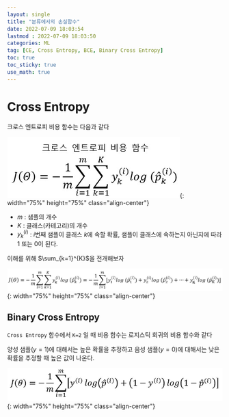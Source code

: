 ```yaml
---
layout: single
title: "분류에서의 손실함수"
date: 2022-07-09 18:03:54
lastmod : 2022-07-09 18:03:50
categories: ML
tag: [CE, Cross Entropy, BCE, Binary Cross Entropy]
toc: true
toc_sticky: true
use_math: true
---
```


# Cross Entropy

크로스 엔트로피 비용 함수는 다음과 같다

![cross_entropy_loss_func](../../../assets/images/ai/cross_entropy_loss_func.jpg){: width="75%" height="75%" class="align-center"}

 - $m$ : 샘플의 개수
 - $K$ : 클래스(카테고리)의 개수
 - $y_{k}^{(i)}$ : $i$번째 샘플이 클래스 $k$에 속할 확률, 샘플이 클래스에 속하는지 아닌지에 따라 1 또는 0이 된다.

이해를 위해 $\sum_{k=1}^{K}$을 전개해보자

![cross_entropy_loss_func_long](../../../assets/images/ai/cross_entropy_loss_func_long.jpg){: width="75%" height="75%" class="align-center"}

## Binary Cross Entropy
`Cross Entropy` 함수에서 `K=2` 일 때 비용 함수는 로지스틱 회귀의 비용 함수와 같다

양성 샘플($y=1$)에 대해서는 높은 확률을 추정하고 음성 샘플($y=0$)에 대해서는 낮은 확률을 추정할 때 높은 값이 나온다.

![binary_cross_entropy_loss_func](../../../assets/images/ai/binary_cross_entropy_func.jpg){: width="75%" height="75%" class="align-center"}